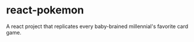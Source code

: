 # react-pokemon
A react project that replicates every baby-brained millennial's favorite card game.

